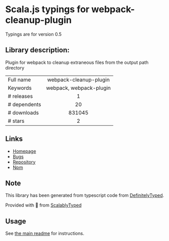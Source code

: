 
# Scala.js typings for webpack-cleanup-plugin

Typings are for version 0.5

## Library description:
Plugin for webpack to cleanup extraneous files from the output path directory

|                    |                 |
| ------------------ | :-------------: |
| Full name          | webpack-cleanup-plugin |
| Keywords           | webpack, webpack-plugin |
| # releases         | 1 |
| # dependents       | 20 |
| # downloads        | 831045 |
| # stars            | 2 |

## Links
- [Homepage](https://github.com/gpbl/webpack-cleanup-plugin#readme)
- [Bugs](https://github.com/gpbl/webpack-cleanup-plugin/issues)
- [Repository](https://github.com/gpbl/webpack-cleanup-plugin)
- [Npm](https://www.npmjs.com/package/webpack-cleanup-plugin)
    


## Note
This library has been generated from typescript code from [DefinitelyTyped](https://definitelytyped.org).

Provided with :purple_heart: from [ScalablyTyped](https://github.com/oyvindberg/ScalablyTyped)

## Usage
See [the main readme](../../readme.md) for instructions.


